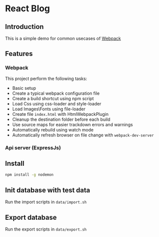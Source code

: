 # React Blog

## Introduction

This is a simple demo for common usecases of [Webpack](https://webpack.js.org)

## Features

### Webpack

This project perform the following tasks:

- Basic setup
- Create a typical webpack configuration file
- Create a build shortcut using npm script
- Load Css using css-loader and style-loader
- Load Images\Fonts using file-loader
- Create file `index.html` with HtmlWebpackPlugin
- Cleanup the destination folder before each build
- Use source maps for easier trackdown errors and warnings
- Automatically rebuild using watch mode
- Automatically refresh browser on file change with `webpack-dev-server`

### Api server (ExpressJs)

## Install

``` bash
npm install -g nodemon
```

## Init database with test data

Run the import scripts in `data/import.sh`

## Export database

Run the export scripts in `data/export.sh`

